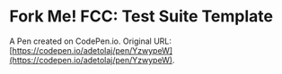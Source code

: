 # Fork Me! FCC: Test Suite Template

A Pen created on CodePen.io. Original URL: [https://codepen.io/adetolaj/pen/YzwypeW](https://codepen.io/adetolaj/pen/YzwypeW).


